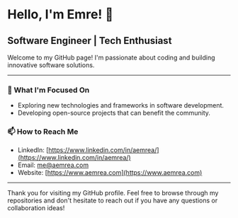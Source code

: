 # Hello, I'm Emre! 👋

## Software Engineer | Tech Enthusiast

Welcome to my GitHub page! I'm passionate about coding and building innovative software solutions. 

---

### 🌱 What I'm Focused On

- Exploring new technologies and frameworks in software development.
- Developing open-source projects that can benefit the community.  


### 📫 How to Reach Me

- LinkedIn: [https://www.linkedin.com/in/aemrea/](https://www.linkedin.com/in/aemrea/)
- Email: [me@aemrea.com](mailto:me@aemrea.com)
- Website: [https://www.aemrea.com](https://www.aemrea.com)

---

Thank you for visiting my GitHub profile. Feel free to browse through my repositories and don't hesitate to reach out if you have any questions or collaboration ideas!

